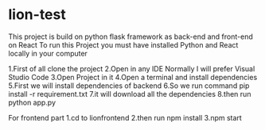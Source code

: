 # lion-test
This project is build on python flask framework as back-end and front-end on React
To run this Project you must have installed Python and React locally in your computer

1.First of all clone the project
2.Open in any IDE Normally I will prefer Visual Studio Code
3.Open Project in it
4.Open a terminal and install dependencies
5.First we will install dependencies of backend
6.So we run command pip install -r requirement.txt
7.it will download all the dependencies 
8.then run python app.py

For frontend part 
1.cd to lionfrontend
2.then run npm install
3.npm start
